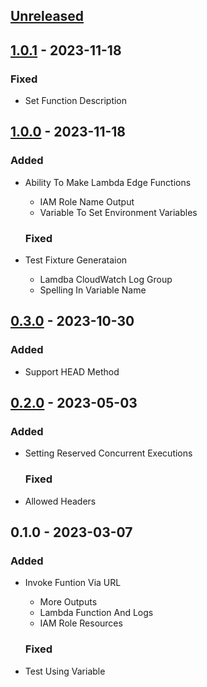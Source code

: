 <a name="unreleased"></a>
## [Unreleased]


<a name="1.0.1"></a>
## [1.0.1] - 2023-11-18
### Fixed
- Set Function Description
  
  
<a name="1.0.0"></a>
## [1.0.0] - 2023-11-18
### Added
- Ability To Make Lambda Edge Functions
  - IAM Role Name Output
  - Variable To Set Environment Variables
  
  ### Fixed
- Test Fixture Generataion
  - Lamdba CloudWatch Log Group
  - Spelling In Variable Name
  
  
<a name="0.3.0"></a>
## [0.3.0] - 2023-10-30
### Added
- Support HEAD Method
  
  
<a name="0.2.0"></a>
## [0.2.0] - 2023-05-03
### Added
- Setting Reserved Concurrent Executions
  
  ### Fixed
- Allowed Headers
  
  
<a name="0.1.0"></a>
## 0.1.0 - 2023-03-07
### Added
- Invoke Funtion Via URL
  - More Outputs
  - Lambda Function And Logs
  - IAM Role Resources
  
  ### Fixed
- Test Using Variable
  
  
[Unreleased]: https://github.com/kohirens/aws-tf-lambda-function.git/compare/1.0.1...HEAD
[1.0.1]: https://github.com/kohirens/aws-tf-lambda-function.git/compare/1.0.0...1.0.1
[1.0.0]: https://github.com/kohirens/aws-tf-lambda-function.git/compare/0.3.0...1.0.0
[0.3.0]: https://github.com/kohirens/aws-tf-lambda-function.git/compare/0.2.0...0.3.0
[0.2.0]: https://github.com/kohirens/aws-tf-lambda-function.git/compare/0.1.0...0.2.0
